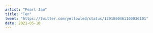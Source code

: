 ```yaml
---
artist: "Pearl Jam"
title: "Ten"
tweet: "https://twitter.com/yellowled/status/1391800461100036101"
date: 2021-05-10
---
```

